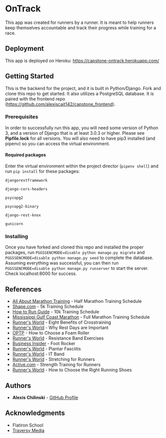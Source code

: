 # OnTrack

This app was created for runners by a runner. It is meant to help runners keep themselves accountable and track their progress while training for a race.

## Deployment

This app is deployed on Heroku: https://capstone-ontrack.herokuapp.com/

## Getting Started

This is the backend for the project, and it is built in Python/Django. Fork and clone this repo to get started. It also utilizes a PostgreSQL database. It is paired with the frontend repo (https://github.com/alexiscait142/capstone_frontend).

### Prerequisites

In order to successfully run this app, you will need some version of Python 3, and a version of Django that is at least 3.0.3 or higher. Please see **Pipfile.lock** for all versions.
You will also need to have pip3 installed (and pipenv) so you can access the virtual environment.
#### Required packages
Enter the virtual environment within the project director (`pipenv shell`) and run `pip install` for these packages:

```
djangorestframework
```
```
django-cors-headers
```
```
psycopg2
```
```
psycopg2-binary
```
```
django-rest-knox
```
```
gunicorn
```

### Installing

Once you have forked and cloned this repo and installed the proper packages, run `PGGSSENCMODE=disable python manage.py migrate` and `PGGSSENCMODE=disable python manage.py seed` to complete the database.
Assuming everything was successful, you can then run `PGGSSENCMODE=disable python manage.py runserver` to start the server. Check localhost:8000 for success.

## References

* [All About Marathon Training](https://www.all-about-marathon-training.com/half-marathon-training-summer.html) - Half Marathon Training Schedule
* [Shape.com](https://www.shape.com/fitness/training-plans/beginners-guide-running-5k) - 5k Training Schedule
* [How to Run Guide](https://howtorunguide.com/10k-training-schedule-for-beginners/) - 10k Training Schedule
* [Mississippi Gulf Coast Marathon](https://mississippigulfcoastmarathon.com/wp-content/uploads/2018/07/training_full.pdf) - Full Marathon Training Schedule
* [Runner's World](https://www.runnersworld.com/training/a20813186/eight-benefits-of-cross-training/) - Eight Benefits of Crosstraining
* [Runner's World](https://www.runnersworld.com/health-injuries/a20864022/why-rest-days-are-important/) - Why Rest Days are Important
* [OPTP](https://www.optp.com/blog/How-to-Choose-a-Foam-Roller) - How to Choose a Foam Roller
* [Runner's World](https://www.runnersworld.com/training/a24843120/resistance-band-exercises/) - Resistance Band Exercises
* [Business Insider](https://www.businessinsider.com/north-american-healthcare-foot-rocker-2017-2) - Foot Rocker
* [Runner's World](https://www.runnersworld.com/health-injuries/a19578652/plantar-fasciitis/) - Plantar Fasciitis
* [Runner's World](https://www.runnersworld.com/uk/health/injury/a775743/5-things-you-need-to-know-about-your-it-band/) - IT Band
* [Runner's World](https://www.runnersworld.com/uk/health/a760484/the-rw-complete-guide-to-stretching-for-runners/) - Stretching for Runners
* [Active.com](https://www.active.com/running/articles/14-running-specific-strength-training-exercises/) - Strength Training for Runners
* [Runner's World](https://www.runnersworld.com/gear/a20842305/how-to-buy-the-right-running-shoes/) - How to Choose the Right Running Shoes

## Authors

* **Alexis Chilinski** - [GitHub Profile](https://github.com/alexiscait142)

## Acknowledgments

* Flatiron School
* [Traversy Media](https://www.youtube.com/playlist?list=PLillGF-RfqbbRA-CIUxlxkUpbq0IFkX60)
